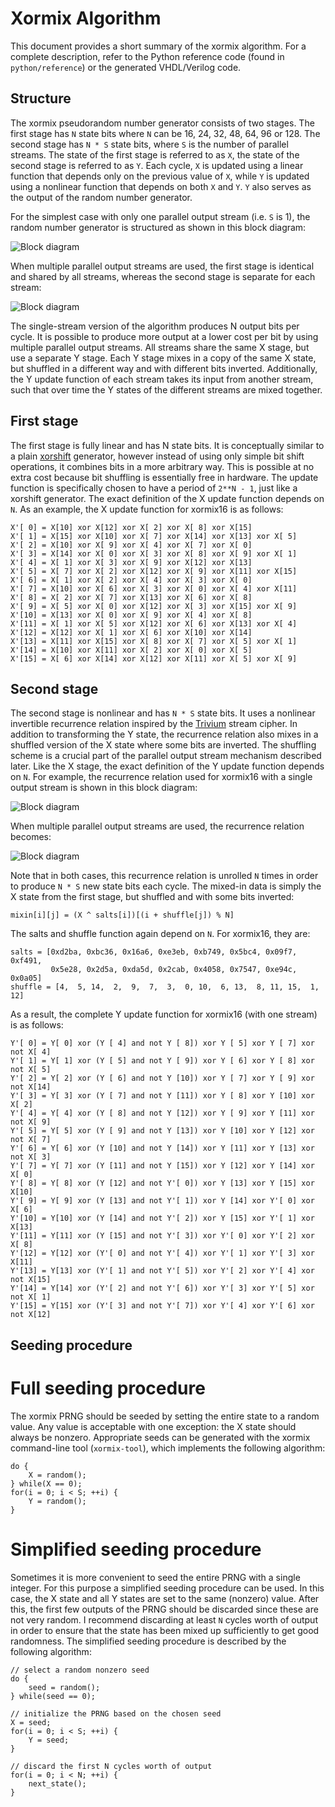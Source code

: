 Xormix Algorithm
================

This document provides a short summary of the xormix algorithm. For a complete description, refer to the Python reference code (found in `python/reference`) or the generated VHDL/Verilog code.

Structure
---------

The xormix pseudorandom number generator consists of two stages. The first stage has `N` state bits where `N` can be 16, 24, 32, 48, 64, 96 or 128. The second stage has `N * S` state bits, where `S` is the number of parallel streams. The state of the first stage is referred to as `X`, the state of the second stage is referred to as `Y`. Each cycle, `X` is updated using a linear function that depends only on the previous value of `X`, while `Y` is updated using a nonlinear function that depends on both `X` and `Y`. `Y` also serves as the output of the random number generator.

For the simplest case with only one parallel output stream (i.e. `S` is 1), the random number generator is structured as shown in this block diagram:

![Block diagram](img/diagram-xormix-single-stream.svg)

When multiple parallel output streams are used, the first stage is identical and shared by all streams, whereas the second stage is separate for each stream:

![Block diagram](img/diagram-xormix-multi-stream.svg)

The single-stream version of the algorithm produces N output bits per cycle. It is possible to produce more output at a lower cost per bit by using multiple parallel output streams. All streams share the same X stage, but use a separate Y stage. Each Y stage mixes in a copy of the same X state, but shuffled in a different way and with different bits inverted. Additionally, the Y update function of each stream takes its input from another stream, such that over time the Y states of the different streams are mixed together.

First stage
-----------

The first stage is fully linear and has N state bits. It is conceptually similar to a plain [xorshift](https://en.wikipedia.org/wiki/Xorshift) generator, however instead of using only simple bit shift operations, it combines bits in a more arbitrary way. This is possible at no extra cost because bit shuffling is essentially free in hardware. The update function is specifically chosen to have a period of `2**N - 1`, just like a xorshift generator. The exact definition of the X update function depends on `N`. As an example, the X update function for xormix16 is as follows:

	X'[ 0] = X[10] xor X[12] xor X[ 2] xor X[ 8] xor X[15]
	X'[ 1] = X[15] xor X[10] xor X[ 7] xor X[14] xor X[13] xor X[ 5]
	X'[ 2] = X[10] xor X[ 9] xor X[ 4] xor X[ 7] xor X[ 0]
	X'[ 3] = X[14] xor X[ 0] xor X[ 3] xor X[ 8] xor X[ 9] xor X[ 1]
	X'[ 4] = X[ 1] xor X[ 3] xor X[ 9] xor X[12] xor X[13]
	X'[ 5] = X[ 7] xor X[ 2] xor X[12] xor X[ 9] xor X[11] xor X[15]
	X'[ 6] = X[ 1] xor X[ 2] xor X[ 4] xor X[ 3] xor X[ 0]
	X'[ 7] = X[10] xor X[ 6] xor X[ 3] xor X[ 0] xor X[ 4] xor X[11]
	X'[ 8] = X[ 2] xor X[ 7] xor X[13] xor X[ 6] xor X[ 8]
	X'[ 9] = X[ 5] xor X[ 0] xor X[12] xor X[ 3] xor X[15] xor X[ 9]
	X'[10] = X[13] xor X[ 0] xor X[ 9] xor X[ 4] xor X[ 8]
	X'[11] = X[ 1] xor X[ 5] xor X[12] xor X[ 6] xor X[13] xor X[ 4]
	X'[12] = X[12] xor X[ 1] xor X[ 6] xor X[10] xor X[14]
	X'[13] = X[11] xor X[15] xor X[ 8] xor X[ 7] xor X[ 5] xor X[ 1]
	X'[14] = X[10] xor X[11] xor X[ 2] xor X[ 0] xor X[ 5]
	X'[15] = X[ 6] xor X[14] xor X[12] xor X[11] xor X[ 5] xor X[ 9]

Second stage
------------

The second stage is nonlinear and has `N * S` state bits. It uses a nonlinear invertible recurrence relation inspired by the [Trivium](https://en.wikipedia.org/wiki/Trivium_%28cipher%29) stream cipher. In addition to transforming the Y state, the recurrence relation also mixes in a shuffled version of the X state where some bits are inverted. The shuffling scheme is a crucial part of the parallel output stream mechanism described later. Like the X stage, the exact definition of the Y update function depends on `N`. For example, the recurrence relation used for xormix16 with a single output stream is shown in this block diagram:

![Block diagram](img/diagram-recurrence-single-stream.svg)

When multiple parallel output streams are used, the recurrence relation becomes:

![Block diagram](img/diagram-recurrence-multi-stream.svg)

Note that in both cases, this recurrence relation is unrolled `N` times in order to produce `N * S` new state bits each cycle. The mixed-in data is simply the X state from the first stage, but shuffled and with some bits inverted:

	mixin[i][j] = (X ^ salts[i])[(i + shuffle[j]) % N]

The salts and shuffle function again depend on `N`. For xormix16, they are:

	salts = [0xd2ba, 0xbc36, 0x16a6, 0xe3eb, 0xb749, 0x5bc4, 0x09f7, 0xf491,
	         0x5e28, 0x2d5a, 0xda5d, 0x2cab, 0x4058, 0x7547, 0xe94c, 0x0a05]
	shuffle = [4,  5, 14,  2,  9,  7,  3,  0, 10,  6, 13,  8, 11, 15,  1, 12]

As a result, the complete Y update function for xormix16 (with one stream) is as follows:

	Y'[ 0] = Y[ 0] xor (Y [ 4] and not Y [ 8]) xor Y [ 5] xor Y [ 7] xor not X[ 4]
	Y'[ 1] = Y[ 1] xor (Y [ 5] and not Y [ 9]) xor Y [ 6] xor Y [ 8] xor not X[ 5]
	Y'[ 2] = Y[ 2] xor (Y [ 6] and not Y [10]) xor Y [ 7] xor Y [ 9] xor not X[14]
	Y'[ 3] = Y[ 3] xor (Y [ 7] and not Y [11]) xor Y [ 8] xor Y [10] xor     X[ 2]
	Y'[ 4] = Y[ 4] xor (Y [ 8] and not Y [12]) xor Y [ 9] xor Y [11] xor not X[ 9]
	Y'[ 5] = Y[ 5] xor (Y [ 9] and not Y [13]) xor Y [10] xor Y [12] xor not X[ 7]
	Y'[ 6] = Y[ 6] xor (Y [10] and not Y [14]) xor Y [11] xor Y [13] xor not X[ 3]
	Y'[ 7] = Y[ 7] xor (Y [11] and not Y [15]) xor Y [12] xor Y [14] xor     X[ 0]
	Y'[ 8] = Y[ 8] xor (Y [12] and not Y'[ 0]) xor Y [13] xor Y [15] xor     X[10]
	Y'[ 9] = Y[ 9] xor (Y [13] and not Y'[ 1]) xor Y [14] xor Y'[ 0] xor     X[ 6]
	Y'[10] = Y[10] xor (Y [14] and not Y'[ 2]) xor Y [15] xor Y'[ 1] xor     X[13]
	Y'[11] = Y[11] xor (Y [15] and not Y'[ 3]) xor Y'[ 0] xor Y'[ 2] xor     X[ 8]
	Y'[12] = Y[12] xor (Y'[ 0] and not Y'[ 4]) xor Y'[ 1] xor Y'[ 3] xor     X[11]
	Y'[13] = Y[13] xor (Y'[ 1] and not Y'[ 5]) xor Y'[ 2] xor Y'[ 4] xor not X[15]
	Y'[14] = Y[14] xor (Y'[ 2] and not Y'[ 6]) xor Y'[ 3] xor Y'[ 5] xor not X[ 1]
	Y'[15] = Y[15] xor (Y'[ 3] and not Y'[ 7]) xor Y'[ 4] xor Y'[ 6] xor not X[12]

Seeding procedure
-----------------

Full seeding procedure
======================

The xormix PRNG should be seeded by setting the entire state to a random value. Any value is acceptable with one exception: the X state should always be nonzero. Appropriate seeds can be generated with the xormix command-line tool (`xormix-tool`), which implements the following algorithm:

	do {
		X = random();
	} while(X == 0);
	for(i = 0; i < S; ++i) {
		Y = random();
	}

Simplified seeding procedure
============================

Sometimes it is more convenient to seed the entire PRNG with a single integer. For this purpose a simplified seeding procedure can be used. In this case, the X state and all Y states are set to the same (nonzero) value. After this, the first few outputs of the PRNG should be discarded since these are not very random. I recommend discarding at least `N` cycles worth of output in order to ensure that the state has been mixed up sufficiently to get good randomness. The simplified seeding procedure is described by the following algorithm:

	// select a random nonzero seed
	do {
		seed = random();
	} while(seed == 0);
	
	// initialize the PRNG based on the chosen seed
	X = seed;
	for(i = 0; i < S; ++i) {
		Y = seed;
	}
	
	// discard the first N cycles worth of output
	for(i = 0; i < N; ++i) {
		next_state();
	}
